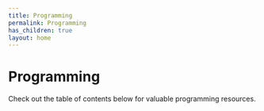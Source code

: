 ```yaml
---
title: Programming
permalink: Programming
has_children: true
layout: home
---
```


# Programming

Check out the table of contents below for valuable programming resources.
